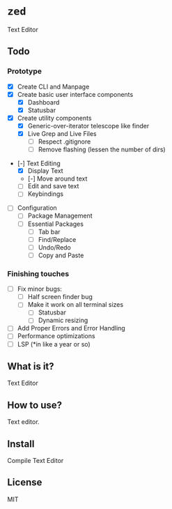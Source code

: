 # `zed`
Text Editor

## Todo

### Prototype
- [x] Create CLI and Manpage
- [x] Create basic user interface components
    - [x] Dashboard
    - [x] Statusbar
    
- [x] Create utility components
    - [x] Generic-over-iterator telescope like finder
    - [x] Live Grep and Live Files
        - [ ] Respect .gitignore
        - [ ] Remove flashing (lessen the number of dirs)
- [-] Text Editing
    - [x] Display Text
    - [-] Move around text
    - [ ] Edit and save text
    - [ ] Keybindings
- [ ] Configuration
    - [ ] Package Management
    - [ ] Essential Packages
        - [ ] Tab bar
        - [ ] Find/Replace
        - [ ] Undo/Redo
        - [ ] Copy and Paste
### Finishing touches
- [ ] Fix minor bugs:
    - [ ] Half screen finder bug
    - [ ] Make it work on all terminal sizes
        - [ ] Statusbar
        - [ ] Dynamic resizing
- [ ] Add Proper Errors and Error Handling
- [ ] Performance optimizations
- [ ] LSP (\*in like a year or so)

## What is it?
Text Editor

## How to use?
Text editor.

## Install
Compile Text Editor

## License
MIT
